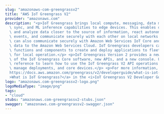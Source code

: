 ```yaml
---
slug: "amazonaws-com-greengrassv2"
title: "AWS IoT Greengrass V2"
provider: "amazonaws.com"
description: "<p>IoT Greengrass brings local compute, messaging, data management,\
  \ sync, and ML inference capabilities to edge devices. This enables devices to collect\
  \ and analyze data closer to the source of information, react autonomously to local\
  \ events, and communicate securely with each other on local networks. Local devices\
  \ can also communicate securely with Amazon Web Services IoT Core and export IoT\
  \ data to the Amazon Web Services Cloud. IoT Greengrass developers can use Lambda\
  \ functions and components to create and deploy applications to fleets of edge devices\
  \ for local operation.</p> <p>IoT Greengrass Version 2 provides a new major version\
  \ of the IoT Greengrass Core software, new APIs, and a new console. Use this API\
  \ reference to learn how to use the IoT Greengrass V2 API operations to manage components,\
  \ manage deployments, and core devices.</p> <p>For more information, see <a href=\"\
  https://docs.aws.amazon.com/greengrass/v2/developerguide/what-is-iot-greengrass.html\"\
  >What is IoT Greengrass?</a> in the <i>IoT Greengrass V2 Developer Guide</i>.</p>"
logo: "amazonaws.com-greengrassv2-logo.png"
logoMediaType: "image/png"
tags:
- "cloud"
stubs: "amazonaws.com-greengrassv2-stubs.json"
swagger: "amazonaws.com-greengrassv2-swagger.json"
---
```

